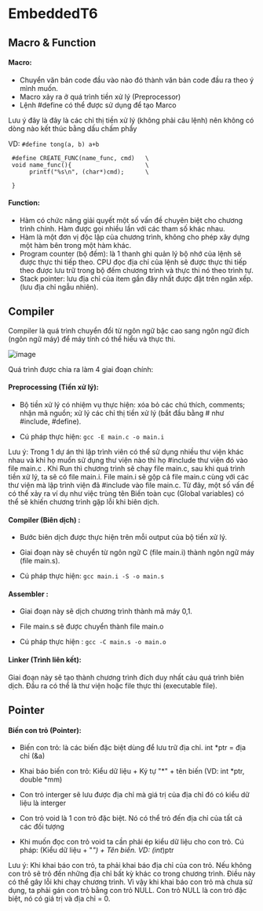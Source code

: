 <h1> EmbeddedT6 </h1>

<h2><b>Macro & Function</b></h2>

<h4><b>Macro:</b></h4>

- Chuyển văn bản code đầu vào nào đó thành văn bản code đầu ra theo ý mình muốn.
- Macro xảy ra ở quá trình tiền xử lý (Preprocessor)
- Lệnh #define có thể được sử dụng để tạo Marco

Lưu ý đây là đây là các chỉ thị tiền xử lý (không phải câu lệnh) nên không có dòng nào kết thúc bằng dấu chấm phẩy

VD: 	`#define tong(a, b) a+b`

	 #define CREATE_FUNC(name_func, cmd)   \
	 void name_func(){                     \
	      printf("%s\n", (char*)cmd);      \
		    
	 }

<h4><b>Function:</b></h4>

- Hàm có chức năng giải quyết một số vấn đề chuyên biệt cho chương trình chính. Hàm được gọi nhiều lần với các tham số khác nhau.
- Hàm là một đơn vị độc lập của chương trình, không cho phép xây dựng một hàm bên trong một hàm khác.
- Program counter (bộ đếm): là 1 thanh ghi quản lý bộ nhớ của lệnh sẽ được thực thi tiếp theo. CPU đọc địa chỉ của lệnh sẽ được thực thi tiếp theo được lưu trữ trong bộ đếm chương trình và thực thi nó theo trình tự.
- Stack pointer: lưu địa chỉ của item gần đây nhất được đặt trên ngăn xếp. (lưu địa chỉ ngẫu nhiên).



<h2><b>Compiler</b></h2>

Compiler là quá trình chuyển đổi từ ngôn ngữ bậc cao sang ngôn ngữ đích (ngôn ngữ máy) để máy tính có thể hiểu và thực thi. 

![image](https://github.com/donghung06/EmbeddedT6/assets/105506733/60f205d5-713e-479c-9482-4cfa3531eeff)

Quá trình được chia ra làm 4 giai đoạn chính:
<h4><b>Preprocessing (Tiền xử lý):</b></h4>

  -	Bộ tiền xử lý có nhiệm vụ thực hiện:  xóa bỏ các chú thích, comments; nhận mã nguồn; xử lý các chỉ thị tiền xử lý (bắt đầu bằng # như #include, #defỉne).
  
  -	Cú pháp thực hiện: `gcc -E main.c -o main.i`
  
Lưu ý: Trong 1 dự án thì lập trình viên có thể sử dụng nhiều thư viện khác nhau và khi họ muốn sử dụng thư viện nào thì họ #include thư viện đó vào file main.c . Khi Run thì chương trình sẽ chạy file main.c, sau khi quá trình tiền xử lý, ta sẽ có file main.i. File main.i sẽ gộp cả file main.c cùng với các thư viện mà lập trình viện đã #include vào file main.c. Từ đây, một số vấn đề có thể xảy ra ví dụ như việc trùng tên Biến toàn cục (Global variables) có thể sẽ khiến chương trình gặp lỗi khi biên dịch.

<h4><b>Compiler (Biên dịch) :</b></h4>

  -	Bước biên dịch được thực hiện trên mỗi output của bộ tiền xử lý. 
  
  -	Giai đoạn này sẽ chuyển từ ngôn ngữ C (file main.i) thành ngôn ngữ máy (file main.s).
  
  -	Cú pháp thực hiện: `gcc main.i -S -o main.s`
  
<h4><b>Assembler :</b></h4>

  -	Giai đoạn này sẽ dịch chương trình thành mã máy 0,1. 
 
  -	File main.s sẽ được chuyển thành file main.o
 
  -	Cú pháp thực hiện : `gcc -C main.s -o main.o`

<h4><b>Linker (Trình liên kết):</b></h4>
Giai đoạn này sẽ tạo thành chương trình đích duy nhất cảu quá trình biên dịch. Đầu ra có thể là thư viện hoặc file thực thi (executable file).

<h2><b>Pointer</b></h2>

<h4><b>Biến con trỏ (Pointer):</b></h4>


- Biến con trỏ: là các biến đặc biệt dùng để lưu trữ địa chỉ.	int *ptr = địa chỉ (&a)

- Khai báo biến con trỏ:   Kiểu dữ liệu + Ký tự "*" + tên biến (VD: int *ptr, double *mm)

- Con trỏ interger sẽ lưu được địa chỉ mà giá trị của địa chỉ đó có kiểu dữ liệu là interger

- Con trỏ void là 1 con trỏ đặc biệt. Nó có thể trỏ đến địa chỉ của tất cả các đối tượng

- Khi muốn đọc con trỏ void ta cần phải ép kiểu dữ liệu cho con trỏ. Cú pháp:  (Kiểu dữ liệu + "*") + Tên biến. VD: (int*)ptr

Lưu ý: Khi khai báo con trỏ, ta phải khai báo địa chỉ của con trỏ. Nếu không con trỏ sẽ trỏ đến những địa chỉ bất kỳ khác co trong chương trình. Điều này có thể gây lỗi khi chạy chương trình. Vì vậy khi khai báo con trỏ mà chưa sử dụng, ta phải gán con trỏ bằng con trỏ NULL. Con trỏ NULL là con trỏ đặc biệt, nó có giá trị và địa chỉ = 0.



